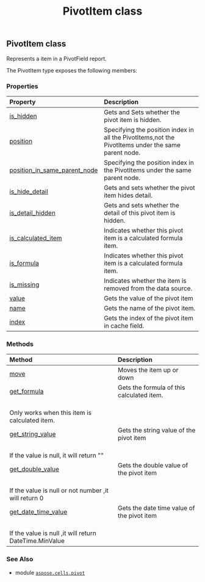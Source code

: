 ﻿---
title: PivotItem class
second_title: Aspose.Cells for Python via .NET API References
description: 
type: docs
weight: 150
url: /aspose.cells.pivot/pivotitem/
is_root: false
---

## PivotItem class

Represents a item in a PivotField report.



The PivotItem type exposes the following members:

### Properties
| Property | Description |
| :- | :- |
| [is_hidden](/cells/python-net/aspose.cells.pivot/pivotitem/is_hidden) | Gets and Sets whether the pivot item is hidden. |
| [position](/cells/python-net/aspose.cells.pivot/pivotitem/position) | Specifying the position index in all the PivotItems,not the PivotItems under the same parent node. |
| [position_in_same_parent_node](/cells/python-net/aspose.cells.pivot/pivotitem/position_in_same_parent_node) | Specifying the position index in the PivotItems under the same parent node. |
| [is_hide_detail](/cells/python-net/aspose.cells.pivot/pivotitem/is_hide_detail) | Gets and sets whether the pivot item hides detail. |
| [is_detail_hidden](/cells/python-net/aspose.cells.pivot/pivotitem/is_detail_hidden) | Gets and sets whether the detail of this pivot item is hidden. |
| [is_calculated_item](/cells/python-net/aspose.cells.pivot/pivotitem/is_calculated_item) | Indicates whether this pivot item is a calculated formula item. |
| [is_formula](/cells/python-net/aspose.cells.pivot/pivotitem/is_formula) | Indicates whether this pivot item is a calculated formula item. |
| [is_missing](/cells/python-net/aspose.cells.pivot/pivotitem/is_missing) | Indicates whether the item is removed from the data source. |
| [value](/cells/python-net/aspose.cells.pivot/pivotitem/value) | Gets the value of the pivot item |
| [name](/cells/python-net/aspose.cells.pivot/pivotitem/name) | Gets the name of the pivot item. |
| [index](/cells/python-net/aspose.cells.pivot/pivotitem/index) | Gets the index of the pivot item in cache field. |


### Methods
| Method | Description |
| :- | :- |
| [move](/cells/python-net/aspose.cells.pivot/pivotitem/move/#int-bool) | Moves the item up or down |
| [get_formula](/cells/python-net/aspose.cells.pivot/pivotitem/get_formula/#) | Gets the formula of this calculated item.<br/>Only works when this item is calculated item. |
| [get_string_value](/cells/python-net/aspose.cells.pivot/pivotitem/get_string_value/#) | Gets the string value of the pivot item<br/>If the value is null, it will return "" |
| [get_double_value](/cells/python-net/aspose.cells.pivot/pivotitem/get_double_value/#) | Gets the double value of the pivot item<br/>If the value is null or not number ,it will return 0 |
| [get_date_time_value](/cells/python-net/aspose.cells.pivot/pivotitem/get_date_time_value/#) | Gets the date time value of the pivot item<br/>If the value is null ,it will return DateTime.MinValue |



### See Also
* module [`aspose.cells.pivot`](..)
